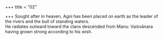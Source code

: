+++
title = "02"

+++
Sought after in heaven, Agni has been placed on earth as the leader of  the rivers and the bull of standing waters.  
He radiates outward toward the clans descended from Manu: Vaiśvānara  having grown strong according to his wish.  